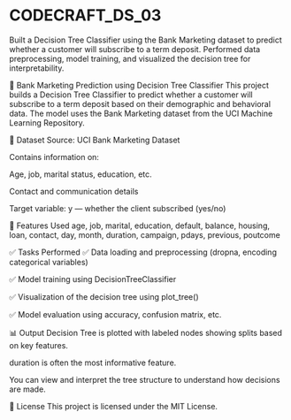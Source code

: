 # CODECRAFT_DS_03
Built a Decision Tree Classifier using the Bank Marketing dataset to predict whether a customer will subscribe to a term deposit. Performed data preprocessing, model training, and visualized the decision tree for interpretability.

🧠 Bank Marketing Prediction using Decision Tree Classifier
This project builds a Decision Tree Classifier to predict whether a customer will subscribe to a term deposit based on their demographic and behavioral data. The model uses the Bank Marketing dataset from the UCI Machine Learning Repository.

📂 Dataset
Source: UCI Bank Marketing Dataset

Contains information on:

Age, job, marital status, education, etc.

Contact and communication details

Target variable: y — whether the client subscribed (yes/no)

🔧 Features Used
age, job, marital, education, default, balance, housing, loan, contact, day, month, duration, campaign, pdays, previous, poutcome

✅ Tasks Performed
✅ Data loading and preprocessing (dropna, encoding categorical variables)

✅ Model training using DecisionTreeClassifier

✅ Visualization of the decision tree using plot_tree()

✅ Model evaluation using accuracy, confusion matrix, etc.

📊 Output
Decision Tree is plotted with labeled nodes showing splits based on key features.

duration is often the most informative feature.

You can view and interpret the tree structure to understand how decisions are made.


📜 License
This project is licensed under the MIT License.

